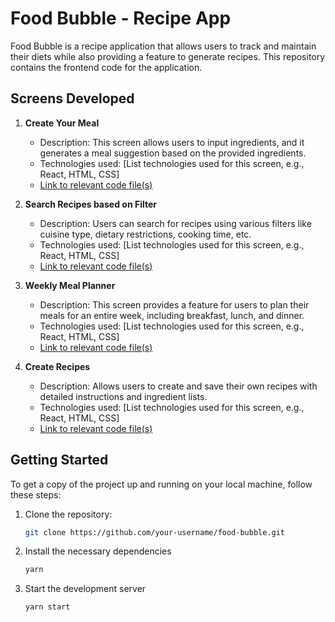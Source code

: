 # Food Bubble - Recipe App

Food Bubble is a recipe application that allows users to track and maintain their diets while also providing a feature to generate recipes. This repository contains the frontend code for the application.

## Screens Developed

1. **Create Your Meal**
    - Description: This screen allows users to input ingredients, and it generates a meal suggestion based on the provided ingredients.
    - Technologies used: [List technologies used for this screen, e.g., React, HTML, CSS]
    - [Link to relevant code file(s)](path/to/code)

2. **Search Recipes based on Filter**
    - Description: Users can search for recipes using various filters like cuisine type, dietary restrictions, cooking time, etc.
    - Technologies used: [List technologies used for this screen, e.g., React, HTML, CSS]
    - [Link to relevant code file(s)](path/to/code)

3. **Weekly Meal Planner**
    - Description: This screen provides a feature for users to plan their meals for an entire week, including breakfast, lunch, and dinner.
    - Technologies used: [List technologies used for this screen, e.g., React, HTML, CSS]
    - [Link to relevant code file(s)](path/to/code)

4. **Create Recipes**
    - Description: Allows users to create and save their own recipes with detailed instructions and ingredient lists.
    - Technologies used: [List technologies used for this screen, e.g., React, HTML, CSS]
    - [Link to relevant code file(s)](path/to/code)

## Getting Started

To get a copy of the project up and running on your local machine, follow these steps:

1. Clone the repository:
   ```bash
   git clone https://github.com/your-username/food-bubble.git
2. Install the necessary dependencies
   ```bash
   yarn
3. Start the development server
   ```bash
   yarn start    
